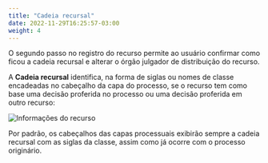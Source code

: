 ```yaml
---
title: "Cadeia recursal"
date: 2022-11-29T16:25:57-03:00
weight: 4
---
```


O segundo passo no registro do recurso permite ao usuário confirmar como ficou a cadeia recursal e alterar o órgão julgador de distribuição do recurso.

A **Cadeia recursal** identifica, na forma de siglas ou nomes de classe encadeadas no cabeçalho da capa do processo, se o recurso tem como base uma decisão proferida no processo ou uma decisão proferida em outro recurso:

![Informações do recurso](/imagens/recurso_4.jpg)

Por padrão, os cabeçalhos das capas processuais exibirão sempre a cadeia recursal com as siglas da classe, assim como já ocorre com o processo originário.
